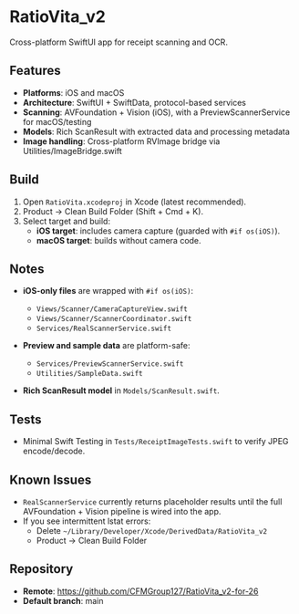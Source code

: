 # RatioVita_v2

Cross-platform SwiftUI app for receipt scanning and OCR.

## Features
- **Platforms**: iOS and macOS
- **Architecture**: SwiftUI + SwiftData, protocol-based services
- **Scanning**: AVFoundation + Vision (iOS), with a PreviewScannerService for macOS/testing
- **Models**: Rich ScanResult with extracted data and processing metadata
- **Image handling**: Cross-platform RVImage bridge via Utilities/ImageBridge.swift

## Build

1. Open `RatioVita.xcodeproj` in Xcode (latest recommended).
2. Product → Clean Build Folder (Shift + Cmd + K).
3. Select target and build:
   - **iOS target**: includes camera capture (guarded with `#if os(iOS)`).
   - **macOS target**: builds without camera code.

## Notes

- **iOS-only files** are wrapped with `#if os(iOS)`:
  - `Views/Scanner/CameraCaptureView.swift`
  - `Views/Scanner/ScannerCoordinator.swift`
  - `Services/RealScannerService.swift`

- **Preview and sample data** are platform-safe:
  - `Services/PreviewScannerService.swift`
  - `Utilities/SampleData.swift`

- **Rich ScanResult model** in `Models/ScanResult.swift`.

## Tests

- Minimal Swift Testing in `Tests/ReceiptImageTests.swift` to verify JPEG encode/decode.

## Known Issues

- `RealScannerService` currently returns placeholder results until the full AVFoundation + Vision pipeline is wired into the app.
- If you see intermittent lstat errors:
  - Delete `~/Library/Developer/Xcode/DerivedData/RatioVita_v2`
  - Product → Clean Build Folder

## Repository

- **Remote**: https://github.com/CFMGroup127/RatioVita_v2-for-26
- **Default branch**: main

